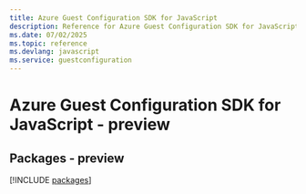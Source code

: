 ```yaml
---
title: Azure Guest Configuration SDK for JavaScript
description: Reference for Azure Guest Configuration SDK for JavaScript
ms.date: 07/02/2025
ms.topic: reference
ms.devlang: javascript
ms.service: guestconfiguration
---
```

# Azure Guest Configuration SDK for JavaScript - preview
## Packages - preview
[!INCLUDE [packages](guest-configuration-index.md)]